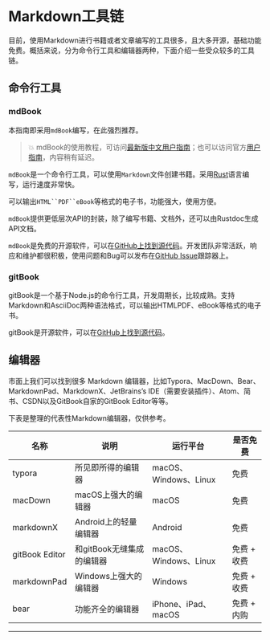 # Markdown工具链

目前，使用Markdown进行书籍或者文章编写的工具很多，且大多开源，基础功能免费。概括来说，分为命令行工具和编辑器两种，下面介绍一些受众较多的工具链。

## 命令行工具

### mdBook

本指南即采用`mdBook`编写，在此强烈推荐。

> 💥 mdBook的使用教程，可访问[最新版中文用户指南](https://mdbook.budshome.com)；也可以访问官方[用户指南](https://rust-lang-nursery.github.io/mdBook)，内容稍有延迟。

`mdBook`是一个命令行工具，可以使用`Markdown`文件创建书籍。采用[Rust](http://www.rust-lang.org)语言编写，运行速度非常快。

可以输出`HTML``PDF``eBook`等格式的电子书，功能强大，使用方便。

`mdBook`提供更低层次API的封装，除了编写书籍、文档外，还可以由Rustdoc生成API文档。

`mdBook`是免费的开源软件，可以在[GitHub上找到源代码](https://github.com/rust-lang-nursery/mdBook)。开发团队非常活跃，响应和维护都很积极，使用问题和Bug可以发布在[GitHub Issue](https://github.com/rust-lang-nursery/mdBook/issues)跟踪器上。

### gitBook

gitBook是一个基于Node.js的命令行工具，开发周期长，比较成熟。支持Markdown和AsciiDoc两种语法格式，可以输出HTMLPDF、eBook等格式的电子书。

gitBook是开源软件，可以在[GitHub上找到源代码](https://github.com/GitbookIO/gitbook)。

## 编辑器

市面上我们可以找到很多 Markdown 编辑器，比如Typora、MacDown、Bear、MarkdownPad、MarkdownX、JetBrains’s IDE（需要安装插件）、Atom、简书、CSDN以及GitBook自家的GitBook Editor等等。

下表是整理的代表性Markdown编辑器，仅供参考。

名称  | 说明 | 运行平台 | 是否免费
------ | ------ | ------ | ------
typora | 所见即所得的编辑器 | macOS、Windows、Linux | 免费
macDown | macOS上强大的编辑器 | macOS | 免费
markdownX | Android上的轻量编辑器 | Android | 免费
gitBook Editor | 和gitBook无缝集成的编辑器 | macOS、Windows、Linux | 免费 + 收费
markdownPad | Windows上强大的编辑器 | Windows | 免费 + 收费
bear | 功能齐全的编辑器 | iPhone、iPad、macOS | 免费 + 内购

------
